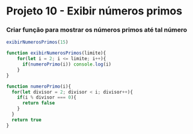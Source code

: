 # Projeto 10 - Exibir números primos

### Criar função para mostrar os números primos até tal número

```jsx
exibirNumerosPrimos(15)

function exibirNumerosPrimos(limite){
    for(let i = 2; i <= limite; i++){
      if(numeroPrimo(i)) console.log(i)
    }
}

function numeroPrimo(i){
  for(let divisor = 2; divisor < i; divisor++){
    if(i % divisor === 0){
      return false
    }
  }
  return true
}
```
